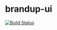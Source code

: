 # brandup-ui

[![Build Status](https://dev.azure.com/brandup/BrandUp%20Core/_apis/build/status/brandup-ui-CI?branchName=master)](https://dev.azure.com/brandup/BrandUp%20Core/_build/latest?definitionId=18&branchName=master)
